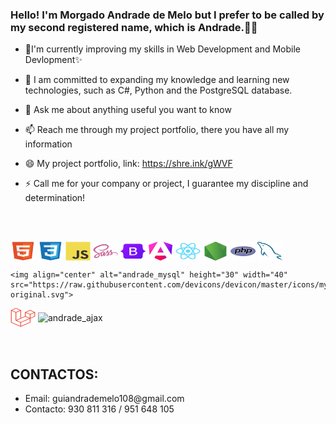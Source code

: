### Hello! I'm Morgado Andrade de Melo but I prefer to be called by my second registered name, which is Andrade.👋👋 

- 🔭I'm currently improving my skills in Web Development and Mobile Devlopment✨
<!--- 🌱 Atualmente estou aprendendo Base dados e aperfeiçoando-me no Framework Laravel -->
- 🤔 I am committed to expanding my knowledge and learning new technologies, such as C#, Python and the PostgreSQL database.
- 💬 Ask me about anything useful you want to know
- 📫 Reach me through my project portfolio, there you have all my information
- 😄 My project portfolio, link: https://shre.ink/gWVF
- ⚡  Call me for your company or project, I guarantee my discipline and determination!
  
  <br><br>
 <div>
     <img align="center" alt="andrade_html5" height="30" width="40" src="https://raw.githubusercontent.com/devicons/devicon/master/icons/html5/html5-original.svg">
    <img align="center" alt="andrade_css3" height="30" width="40" src="https://raw.githubusercontent.com/devicons/devicon/master/icons/css3/css3-original.svg">
    <img align="center" alt="andrade_javascript" height="30" width="40" src="https://raw.githubusercontent.com/devicons/devicon/master/icons/javascript/javascript-original.svg">
     <img align="center" alt="andrade_sass" height="30" width="40" src="https://raw.githubusercontent.com/devicons/devicon/master/icons/sass/sass-original.svg">
     <img align="center" alt="andrade_bootstrap" height="30" width="40" src="https://raw.githubusercontent.com/devicons/devicon/master/icons/bootstrap/bootstrap-original.svg">
    <img align="center" alt="andrade_angular" height="30" width="40" src="https://raw.githubusercontent.com/devicons/devicon/master/icons/angular/angular-original.svg">
   <img align="center" alt="andrade_react" height="30" width="40" src="https://raw.githubusercontent.com/devicons/devicon/master/icons/react/react-original.svg">
      <img align="center" alt="andrade_node" height="30" width="40" src="https://raw.githubusercontent.com/devicons/devicon/master/icons/nodejs/nodejs-original.svg">
    <img align="center" alt="andrade_php" height="30" width="40" src="https://raw.githubusercontent.com/devicons/devicon/master/icons/php/php-original.svg">
    <img align="center" alt="andrade_mysql" height="30" width="40" src="https://raw.githubusercontent.com/devicons/devicon/master/icons/mysql/mysql-original.svg">
   
    <img align="center" alt="andrade_mysql" height="30" width="40" src="https://raw.githubusercontent.com/devicons/devicon/master/icons/mysql/mysql-original.svg">
    
   <img align="center" alt="andrade_laravel" height="30" width="40" src="https://raw.githubusercontent.com/devicons/devicon/master/icons/laravel/laravel-original.svg">
    <img align="center" alt="andrade_ajax" height="30" width="40" src="https://miro.medium.com/v2/resize:fit:828/format:webp/1*_RQU7TYtrWBNqXWAnthU0Q.png">
</div>
  <br><br>

  <h2>CONTACTOS:</h2>
  <ul>
    <li>Email: guiandrademelo108@gmail.com</li>
    <li>Contacto: 930 811 316 / 951 648 105</li>
  </ul>

